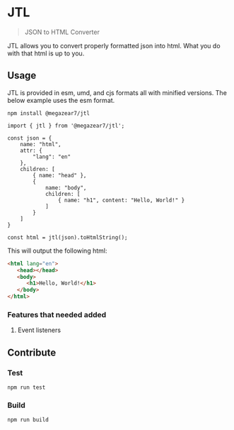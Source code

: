 # JTL

> JSON to HTML Converter

JTL allows you to convert properly formatted json into html. What you do with that html is up to you.

## Usage

JTL is provided in esm, umd, and cjs formats all with minified versions. The below example uses the esm format.

```
npm install @megazear7/jtl
```

```
import { jtl } from '@megazear7/jtl';

const json = {
    name: "html",
    attr: {
        "lang": "en"
    },
    children: [
        { name: "head" },
        {
            name: "body",
            children: [
                { name: "h1", content: "Hello, World!" }
            ]
        }
    ]
}

const html = jtl(json).toHtmlString();
```

This will output the following html:

```html
<html lang="en">
   <head></head>
   <body>
      <h1>Hello, World!</h1>
   </body>
</html>
```

### Features that needed added

1. Event listeners

## Contribute

### Test

```
npm run test
```

### Build

```
npm run build
```